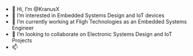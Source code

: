 - 👋 Hi, I’m @KranusX
- 👀 I’m interested in Embedded Systems Design and IoT devices
- 🌱 I’m currently working at Fligh Technologies as an Embedded Systems Engineer
- 💞️ I’m looking to collaborate on Electronic Systems Design and IoT Projects
- 📫 

<!---
KranusX/KranusX is a ✨ special ✨ repository because its `README.md` (this file) appears on your GitHub profile.
You can click the Preview link to take a look at your changes.
--->
